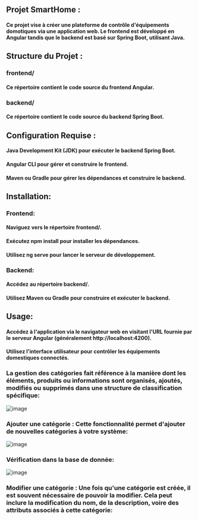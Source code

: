 ## Projet SmartHome :
#### Ce projet vise à créer une plateforme de contrôle d'équipements domotiques via une application web. Le frontend est développé en Angular tandis que le backend est basé sur Spring Boot, utilisant Java.
## Structure du Projet :
### frontend/
#### Ce répertoire contient le code source du frontend Angular.
### backend/
#### Ce répertoire contient le code source du backend Spring Boot.
## Configuration Requise :
#### Java Development Kit (JDK) pour exécuter le backend Spring Boot.
#### Angular CLI pour gérer et construire le frontend.
#### Maven ou Gradle pour gérer les dépendances et construire le backend.
## Installation:
### Frontend:
#### Naviguez vers le répertoire frontend/.
#### Exécutez npm install pour installer les dépendances.
#### Utilisez ng serve pour lancer le serveur de développement.
### Backend:
#### Accédez au répertoire backend/.
#### Utilisez Maven ou Gradle pour construire et exécuter le backend.
## Usage:
#### Accédez à l'application via le navigateur web en visitant l'URL fournie par le serveur Angular (généralement http://localhost:4200).
#### Utilisez l'interface utilisateur pour contrôler les équipements domestiques connectés.
### La gestion des catégories fait référence à la manière dont les éléments, produits ou informations sont organisés, ajoutés, modifiés ou supprimés dans une structure de classification spécifique:
![image](https://github.com/nhabiba/Smart-Home/assets/109957486/e14b23dc-ebec-40b3-86a9-d9fbb57e6539)
### Ajouter une catégorie : Cette fonctionnalité permet d'ajouter de nouvelles catégories à votre système:
![image](https://github.com/nhabiba/Smart-Home/assets/109957486/6e6d1336-85db-4423-9c54-7f82776dd92f)
### Vérification dans la base de donnée:
![image](https://github.com/nhabiba/Smart-Home/assets/109957486/da09a41b-26a2-4b7f-a578-8e85b4a9c890)
### Modifier une catégorie : Une fois qu'une catégorie est créée, il est souvent nécessaire de pouvoir la modifier. Cela peut inclure la modification du nom, de la description, voire des attributs associés à cette catégorie:



